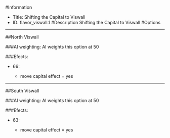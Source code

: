 #Information
 - Title: Shifting the Capital to Viswall
 - ID: flavor_viswall.1
#Description
Shifting the Capital to Viswall
#Options

___
##North Viswall

###AI weighting:
AI weights this option at 50


###Efects:<ul><li>66:</li><ul><li>move capital effect = yes</li></ul></ul>

___
##South Viswall

###AI weighting:
AI weights this option at 50


###Efects:<ul><li>63:</li><ul><li>move capital effect = yes</li></ul></ul>
